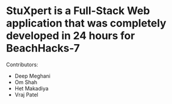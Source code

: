 # StuXpert is a Full-Stack Web application that was completely developed in 24 hours for BeachHacks-7

Contributors:

- Deep Meghani
- Om Shah
- Het Makadiya
- Vraj Patel
